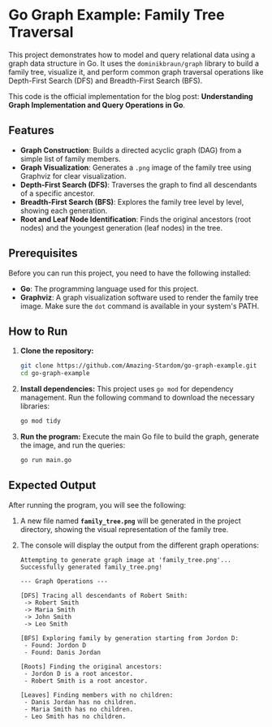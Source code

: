 # Go Graph Example: Family Tree Traversal

This project demonstrates how to model and query relational data using a graph data structure in Go. It uses the `dominikbraun/graph` library to build a family tree, visualize it, and perform common graph traversal operations like Depth-First Search (DFS) and Breadth-First Search (BFS).

This code is the official implementation for the blog post: **Understanding Graph Implementation and Query Operations in Go**.

## Features

*   **Graph Construction**: Builds a directed acyclic graph (DAG) from a simple list of family members.
*   **Graph Visualization**: Generates a `.png` image of the family tree using Graphviz for clear visualization.
*   **Depth-First Search (DFS)**: Traverses the graph to find all descendants of a specific ancestor.
*   **Breadth-First Search (BFS)**: Explores the family tree level by level, showing each generation.
*   **Root and Leaf Node Identification**: Finds the original ancestors (root nodes) and the youngest generation (leaf nodes) in the tree.

## Prerequisites

Before you can run this project, you need to have the following installed:

*   **Go**: The programming language used for this project.
*   **Graphviz**: A graph visualization software used to render the family tree image. Make sure the `dot` command is available in your system's PATH.

## How to Run

1.  **Clone the repository:**
    ```sh
    git clone https://github.com/Amazing-Stardom/go-graph-example.git
    cd go-graph-example
    ```

2.  **Install dependencies:**
    This project uses `go mod` for dependency management. Run the following command to download the necessary libraries:
    ```sh
    go mod tidy
    ```

3.  **Run the program:**
    Execute the main Go file to build the graph, generate the image, and run the queries:
    ```sh
    go run main.go
    ```

## Expected Output

After running the program, you will see the following:

1.  A new file named **`family_tree.png`** will be generated in the project directory, showing the visual representation of the family tree.
2.  The console will display the output from the different graph operations:

    ```
    Attempting to generate graph image at 'family_tree.png'...
    Successfully generated family_tree.png!

    --- Graph Operations ---

    [DFS] Tracing all descendants of Robert Smith:
     -> Robert Smith
     -> Maria Smith
     -> John Smith
     -> Leo Smith

    [BFS] Exploring family by generation starting from Jordon D:
     - Found: Jordon D
     - Found: Danis Jordan

    [Roots] Finding the original ancestors:
     - Jordon D is a root ancestor.
     - Robert Smith is a root ancestor.

    [Leaves] Finding members with no children:
     - Danis Jordan has no children.
     - Maria Smith has no children.
     - Leo Smith has no children.
    ```

